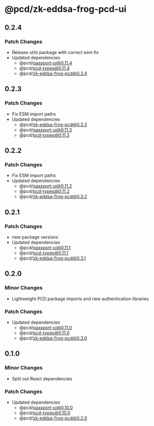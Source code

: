 # @pcd/zk-eddsa-frog-pcd-ui

## 0.2.4

### Patch Changes

- Release utils package with correct esm fix
- Updated dependencies
  - @pcd/passport-ui@0.11.4
  - @pcd/pcd-types@0.11.4
  - @pcd/zk-eddsa-frog-pcd@0.3.4

## 0.2.3

### Patch Changes

- Fix ESM import paths
- Updated dependencies
  - @pcd/zk-eddsa-frog-pcd@0.3.3
  - @pcd/passport-ui@0.11.3
  - @pcd/pcd-types@0.11.3

## 0.2.2

### Patch Changes

- Fix ESM import paths
- Updated dependencies
  - @pcd/passport-ui@0.11.2
  - @pcd/pcd-types@0.11.2
  - @pcd/zk-eddsa-frog-pcd@0.3.2

## 0.2.1

### Patch Changes

- new package versions
- Updated dependencies
  - @pcd/passport-ui@0.11.1
  - @pcd/pcd-types@0.11.1
  - @pcd/zk-eddsa-frog-pcd@0.3.1

## 0.2.0

### Minor Changes

- Lightweight PCD package imports and new authentication libraries

### Patch Changes

- Updated dependencies
  - @pcd/passport-ui@0.11.0
  - @pcd/pcd-types@0.11.0
  - @pcd/zk-eddsa-frog-pcd@0.3.0

## 0.1.0

### Minor Changes

- Split out React dependencies

### Patch Changes

- Updated dependencies
  - @pcd/passport-ui@0.10.0
  - @pcd/pcd-types@0.10.0
  - @pcd/zk-eddsa-frog-pcd@0.2.0
